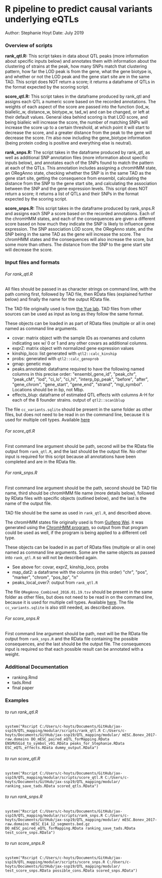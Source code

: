 # R pipeline to predict causal variants underlying eQTLs

Author: Stephanie Hoyt
Date: July 2019

### Overview of scripts

**rank_qtl.R:** This script takes in data about QTL peaks (more information about specific inputs below) and annotates them with information about the clustering of strains at the peak, how many SNPs match that clustering pattern, how far the LOD peak is from the gene, what the gene biotype is, and whether or not the LOD peak and the gene start site are in the same TAD. This script does NOT return a score; it returns a dataframe of QTLs in the format expected by the scoring script.

**score_qtl.R:** This script takes in the dataframe produced by rank_qtl and assigns each QTL a numeric score based on the recorded annotations. The weights of each aspect of the score are passed into the function (lod_w, biallelic_w, distance_w, biotype_w, tad_w) and can be changed, or left at their default values. General idea behind scoring is that LOD score, and being bialleic will increase the score, the number of matching SNPs will increase the score up to a certain threshold, at which point it will start to decrease the score, and a greater distance from the peak to the gene will decrease the score. I’m also now including the gene_biotype information (being protein coding is positive and everything else is neutral).

**rank_snps.R:** The script takes in the dataframe produced by rank_qtl, as well as additional SNP annotation files (more information about specific inputs below), and annotates each of the SNPs found to match the pattern at each of the QTLs. This annotation includes assigning a chromHMM state, an ORegAnno state, checking whether the SNP is in the same TAD as the gene start site, getting the consequence from ensembl, calculating the distance from the SNP to the gene start site, and calculating the association between the SNP and the gene expression levels. This script does NOT return a score; it returns a list of QTLs and their SNPs in the format expected by the scoring script.

**score_snps.R:** This script takes in the dataframe produced by rank_snps.R and assigns each SNP a score based on the recorded annotations. Each of the chromHMM states, and each of the consequences are given a different score based on how much they indicate the SNP is likely to influence gene expression. The SNP association LOD score, the ORegAnno state, and the SNP being in the same TAD as the gene will increase the score. The chromHMM states and the consequences will also increase the score, but some more than others. The distance from the SNP to the gene start site will decrease the score.

### Input files and formats

###### For rank_qtl.R
All files should be passed in as character strings on command line, with the path coming first, followed by TAD file, then RData files (explained further below) and finally the name for the output RData file.

The TAD file originally used is from [the Yue lab](http://promoter.bx.psu.edu/hi-c/publications.html). TAD files from other sources can be used as input as long as they follow the same format.

These objects can be loaded in as part of RData files (multiple or all in one) named as command line arguments.
- covar: matrix object with the sample IDs as rownames and column indicating sex w/ 0 or 1 and any other covars as additional columns.
- exprZ: matrix object with normalized gene expression values
- kinship_loco: list generated with `qtl2::calc_kinship`
- probs: generated with `qtl2::calc_genoprob`
- gmap: genetic map
- peaks.annotated: dataframe required to have the following named columns in this precise order: "ensembl_gene_id", "peak_chr", "peak_cM", "lod", "ci_lo", "ci_hi", "interp_bp_peak", "before", "after", "gene_chrom", "gene_start", "gene_end", "strand", "mgi_symbol". Locations should be in bp, not Mbp.
- effects_blup: dataframe of estimated QTL effects with columns A-H for each of the 8 founder strains. output of `qtl2::scan1blup`

The file `cc_variants.sqlite` should be present in the same folder as other files, but does not need to be read in on the command line, because it is used for multiple cell types. Available [here](https://figshare.com/articles/SQLite_database_of_variants_in_Collaborative_Cross_founder_mouse_strains/5280229/2)

###### For score_qtl.R
First command line argument should be path, second will be the RData file output from `rank_qtl.R`, and the last should be the output file. No other input is required for this script because all annotations have been completed and are in the RData file.

###### For rank_snps.R
First command line argument should be the path, second should be TAD file name, third should be chromHMM file name (more details below), followed by RData files with specific objects (outlined below), and the last is the name of the output file.

TAD file should be the same as used in `rank_qtl.R`, and described above.

The chromHMM states file originally used is from [Guifeng Wei](https://github.com/guifengwei/ChromHMM_mESC_mm10). it was generated using the [ChromHMM program](http://compbio.mit.edu/ChromHMM/), so output from that program could be used as well, if the program is being applied to a different cell type.

These objects can be loaded in as part of RData files (multiple or all in one) named as command line arguments. Some are the same objects as passed into `rank_qtl.R` so will not be described again.
- See above for: covar, exprZ, kinship_loco, probs
- map_dat2: a dataframe with the columns (in this order) "chr", "pos", "marker", "chrom", "pos_bp", "n"
- peaks_local_over7: output from `rank_qtl.R`

The file `ORegAnno_Combined_2016.01.19.tsv` should be present in the same folder as other files, but does not need to be read in on the command line, because it is used for multiple cell types. Available [here](http://www.oreganno.org/dump/). The file `cc_variants.sqlite` is also still needed, as described above.


###### For score_snps.R
First command line argument should be path, next will be the RData file output from `rank_snps.R` and the RData file containing the possible consequences, and the last should be the output file. The consequences input is required so that each possible result can be annotated with a weight.


### Additional Documentation
- ranking.Rmd
- tads.Rmd
- final paper

### Examples

###### to run rank_qtl.R

`system("Rscript C:/Users/c-hoyts/Documents/GitHub/jax-ssp19/QTL_mapping/modular/scripts/rank_qtl.R C:/Users/c-hoyts/Documents/GitHub/jax-ssp19/QTL_mapping/modular/ mESC.Bonev_2017-raw.domains DO_mESC_paired_eQTL_forMapping.RData ENSMUSGid_to_symbol_v91.RData peaks_for_Stephanie.RData ESC_eQTL_effects.RData dummy_output.RData")`

###### to run score_qtl.R
`system("Rscript C:/Users/c-hoyts/Documents/GitHub/jax-ssp19/QTL_mapping/modular/scripts/score_qtl.R C:/Users/c-hoyts/Documents/GitHub/jax-ssp19/QTL_mapping/modular/ ranking_save_tads.RData scored_qtls.RData")`

###### to run rank_snps.R

`system("Rscript C:/Users/c-hoyts/Documents/GitHub/jax-ssp19/QTL_mapping/modular/scripts/rank_snps.R C:/Users/c-hoyts/Documents/GitHub/jax-ssp19/QTL_mapping/modular/ mESC.Bonev_2017-raw.domains mESC_E14_12_segments.bed.gz DO_mESC_paired_eQTL_forMapping.RData ranking_save_tads.RData test_score_snps.RData")`

###### to run score_snps.R

`system("Rscript C:/Users/c-hoyts/Documents/GitHub/jax-ssp19/QTL_mapping/modular/scripts/score_snps.R C:/Users/c-hoyts/Documents/GitHub/jax-ssp19/QTL_mapping/modular/ test_score_snps.RData possible_cons.RData scored_snps.RData")`
